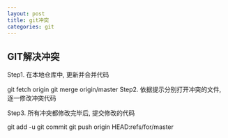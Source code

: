 ```yaml
---
layout: post
title: git冲突
categories: git
---
```


## GIT解决冲突
Step1. 在本地仓库中, 更新并合并代码

git fetch origin
git merge origin/master
Step2. 依据提示分别打开冲突的文件, 逐一修改冲突代码

Step3. 所有冲突都修改完毕后, 提交修改的代码

git add -u
git commit
git push origin HEAD:refs/for/master